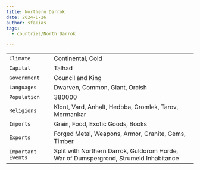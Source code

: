 ```yaml
---
title: Northern Darrok
date: 2024-1-26
author: sfakias
tags:
  - countries/North Darrok

---
```

| | |
| --- | --- |
| `Climate` | Continental, Cold |
| `Capital` | Talhad |
| `Government` | Council and King |
| `Languages` | Dwarven, Common, Giant, Orcish |
| `Population` | 380000 |
| `Religions` | Klont, Vard, Anhalt, Hedbba, Cromlek, Tarov, Mormankar |
| `Imports` | Grain, Food, Exotic Goods, Books |
| `Exports` | Forged Metal, Weapons, Armor, Granite, Gems, Timber |
| `Important Events` | Split with Northern Darrok, Guldorom Horde, War of Dumspergrond, Strumeld Inhabitance |
